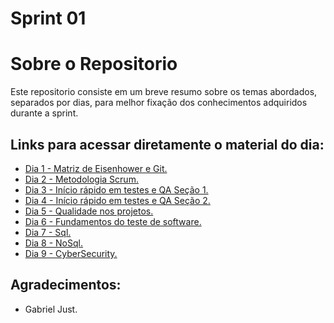 # Sprint 01 


# Sobre o Repositorio

Este repositorio consiste em um breve resumo sobre os temas abordados, separados por dias, para melhor 
fixação dos conhecimentos adquiridos durante a sprint.

## Links para acessar diretamente o material do dia:
- [Dia 1 - Matriz de Eisenhower e Git.](Dia_01.md)
- [Dia 2 - Metodologia Scrum.](Dia_02.md)
- [Dia 3 - Início rápido em testes e QA  Seção 1.](Dia_03.md)
- [Dia 4 - Início rápido em testes e QA  Seção 2.](Dia_04.md)
- [Dia 5 - Qualidade nos projetos.](Dia_05.md)
- [Dia 6 - Fundamentos do teste de software.](Dia_06.md)
- [Dia 7 - Sql.](Dia_07.md)
- [Dia 8 - NoSql.](Dia_08.md)
- [Dia 9 - CyberSecurity.](Dia_09.md)

## Agradecimentos:
- Gabriel Just.




